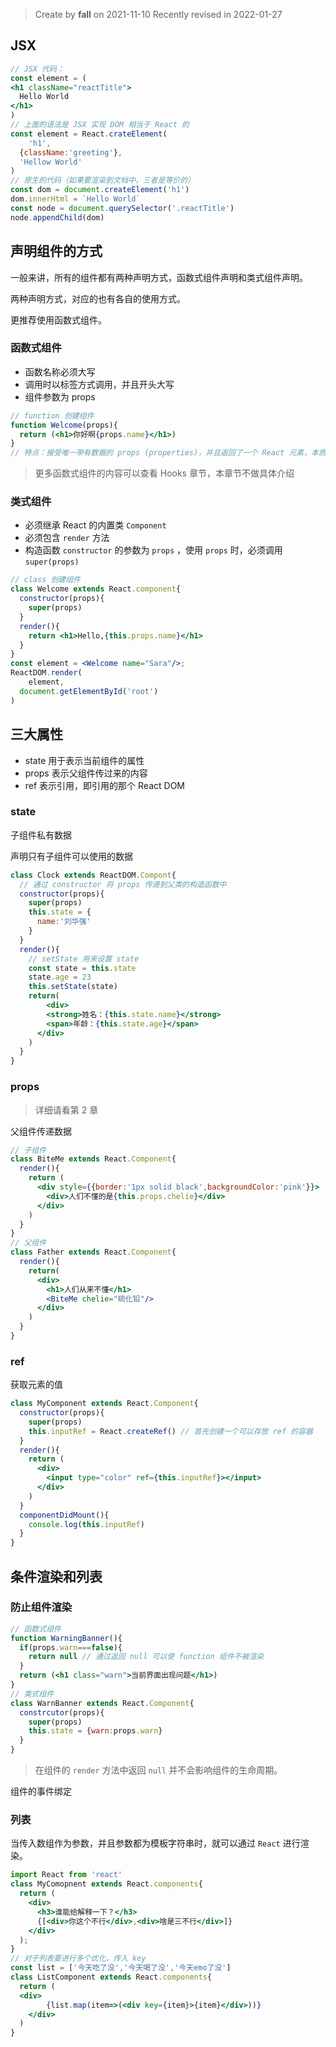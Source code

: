 >Create by **fall** on 2021-11-10
>Recently revised in 2022-01-27

## JSX

```jsx
// JSX 代码：
const element = (
<h1 className="reactTitle">
  Hello World
</h1>
)
// 上面的语法是 JSX 实现 DOM 相当于 React 的
const element = React.crateElement(
	'h1',
  {className:'greeting'},
  'Hellow World'
)
// 原生的代码（如果要渲染到文档中，三者是等价的）
const dom = document.createElement('h1')
dom.innerHtml = `Hello World`
const node = document.querySelector('.reactTitle')
node.appendChild(dom)
```

## 声明组件的方式

一般来讲，所有的组件都有两种声明方式，函数式组件声明和类式组件声明。

两种声明方式，对应的也有各自的使用方式。

更推荐使用函数式组件。

### 函数式组件

- 函数名称必须大写
- 调用时以标签方式调用，并且开头大写
- 组件参数为 props

```jsx
// function 创建组件
function Welcome(props){
  return (<h1>你好啊{props.name}</h1>)
}
// 特点：接受唯一带有数据的 props (properties)，并且返回了一个 React 元素，本质上就是 JavaScript 函数
```

> 更多函数式组件的内容可以查看 Hooks 章节，本章节不做具体介绍

### 类式组件

- 必须继承 React 的内置类 `Component`
- 必须包含 `render` 方法
- 构造函数 `constructor` 的参数为 `props` ，使用 `props` 时，必须调用 `super(props)`

```jsx
// class 创建组件
class Welcome extends React.component{
  constructor(props){
    super(props)
  }
  render(){
    return <h1>Hello,{this.props.name}</h1>
  }
}
const element = <Welcome name="Sara"/>;
ReactDOM.render(
	element,
  document.getElementById('root')
)
```

## 三大属性

- state 用于表示当前组件的属性
- props 表示父组件传过来的内容
- ref 表示引用，即引用的那个 React DOM

### state

子组件私有数据

声明只有子组件可以使用的数据

```jsx
class Clock extends ReactDOM.Compont{
  // 通过 constructor 将 props 传递到父类的构造函数中
  constructor(props){
    super(props)
    this.state = {
      name:'刘华强'
    }
  }
  render(){
    // setState 用来设置 state
    const state = this.state
    state.age = 23
    this.setState(state)
    return(
    	<div>
      	<strong>姓名：{this.state.name}</strong>
        <span>年龄：{this.state.age}</span>
      </div>
    )
  }
}
```

### props

> 详细请看第 2 章

父组件传递数据

```jsx
// 子组件
class BiteMe extends React.Component{
  render(){
    return (
      <div style={{border:'1px solid black',backgroundColor:'pink'}}>
        <div>人们不懂的是{this.props.chelie}</div>
      </div>
    )
  }
}
// 父组件
class Father extends React.Component{
  render(){
    return(
      <div>
        <h1>人们从来不懂</h1>
        <BiteMe chelie="硫化铅"/>
      </div>
    )
  }
}
```

### ref

获取元素的值

```jsx
class MyComponent extends React.Component{
  constructor(props){
    super(props)
    this.inputRef = React.createRef() // 首先创建一个可以存放 ref 的容器
  }
  render(){
    return (
      <div>
        <input type="color" ref={this.inputRef}></input>
      </div>
    )
  }
  componentDidMount(){
    console.log(this.inputRef)
  }
}
```



## 条件渲染和列表

### 防止组件渲染

```jsx
// 函数式组件
function WarningBanner(){
  if(props.warn===false){
    return null // 通过返回 null 可以使 function 组件不被渲染
  }
  return (<h1 class="warn">当前界面出现问题</h1>)
}
// 类式组件
class WarnBanner extends React.Component{
  constrcutor(props){
    super(props)
    this.state = {warn:props.warn}
  }
}
```

> 在组件的 `render` 方法中返回 `null` 并不会影响组件的生命周期。

组件的事件绑定

### 列表

当传入数组作为参数，并且参数都为模板字符串时，就可以通过 `React` 进行渲染。

```jsx
import React from 'react'
class MyComopnent extends React.components{
  return (
    <div>
      <h3>谁能给解释一下？</h3>
      {[<div>你这个不行</div>,<div>啥是三不行</div>]}
    </div>
  );
}
// 对于列表要进行多个优化，传入 key
const list = ['今天吃了没','今天喝了没','今天emo了没']
class ListComponent extends React.components{
  return (
  <div>
    	{list.map(item=>(<div key={item}>{item}</div>))}
    </div>
  )
}
```
